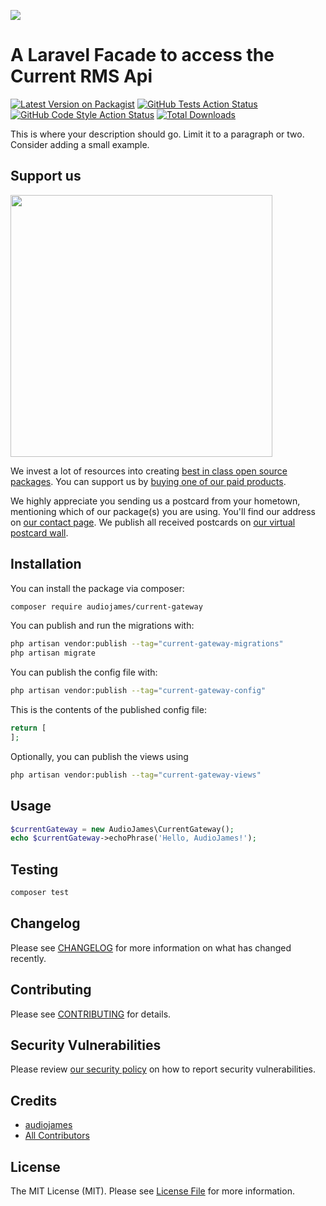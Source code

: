 
[<img src="https://github-ads.s3.eu-central-1.amazonaws.com/support-ukraine.svg?t=1" />](https://supportukrainenow.org)

# A Laravel Facade to access the Current RMS Api

[![Latest Version on Packagist](https://img.shields.io/packagist/v/audiojames/current-gateway.svg?style=flat-square)](https://packagist.org/packages/audiojames/current-gateway)
[![GitHub Tests Action Status](https://img.shields.io/github/workflow/status/audiojames/current-gateway/run-tests?label=tests)](https://github.com/audiojames/current-gateway/actions?query=workflow%3Arun-tests+branch%3Amain)
[![GitHub Code Style Action Status](https://img.shields.io/github/workflow/status/audiojames/current-gateway/Check%20&%20fix%20styling?label=code%20style)](https://github.com/audiojames/current-gateway/actions?query=workflow%3A"Check+%26+fix+styling"+branch%3Amain)
[![Total Downloads](https://img.shields.io/packagist/dt/audiojames/current-gateway.svg?style=flat-square)](https://packagist.org/packages/audiojames/current-gateway)

This is where your description should go. Limit it to a paragraph or two. Consider adding a small example.

## Support us

[<img src="https://github-ads.s3.eu-central-1.amazonaws.com/current-gateway.jpg?t=1" width="419px" />](https://spatie.be/github-ad-click/current-gateway)

We invest a lot of resources into creating [best in class open source packages](https://spatie.be/open-source). You can support us by [buying one of our paid products](https://spatie.be/open-source/support-us).

We highly appreciate you sending us a postcard from your hometown, mentioning which of our package(s) you are using. You'll find our address on [our contact page](https://spatie.be/about-us). We publish all received postcards on [our virtual postcard wall](https://spatie.be/open-source/postcards).

## Installation

You can install the package via composer:

```bash
composer require audiojames/current-gateway
```

You can publish and run the migrations with:

```bash
php artisan vendor:publish --tag="current-gateway-migrations"
php artisan migrate
```

You can publish the config file with:

```bash
php artisan vendor:publish --tag="current-gateway-config"
```

This is the contents of the published config file:

```php
return [
];
```

Optionally, you can publish the views using

```bash
php artisan vendor:publish --tag="current-gateway-views"
```

## Usage

```php
$currentGateway = new AudioJames\CurrentGateway();
echo $currentGateway->echoPhrase('Hello, AudioJames!');
```

## Testing

```bash
composer test
```

## Changelog

Please see [CHANGELOG](CHANGELOG.md) for more information on what has changed recently.

## Contributing

Please see [CONTRIBUTING](https://github.com/audiojames/.github/blob/main/CONTRIBUTING.md) for details.

## Security Vulnerabilities

Please review [our security policy](../../security/policy) on how to report security vulnerabilities.

## Credits

- [audiojames](https://github.com/audiojames)
- [All Contributors](../../contributors)

## License

The MIT License (MIT). Please see [License File](LICENSE.md) for more information.
